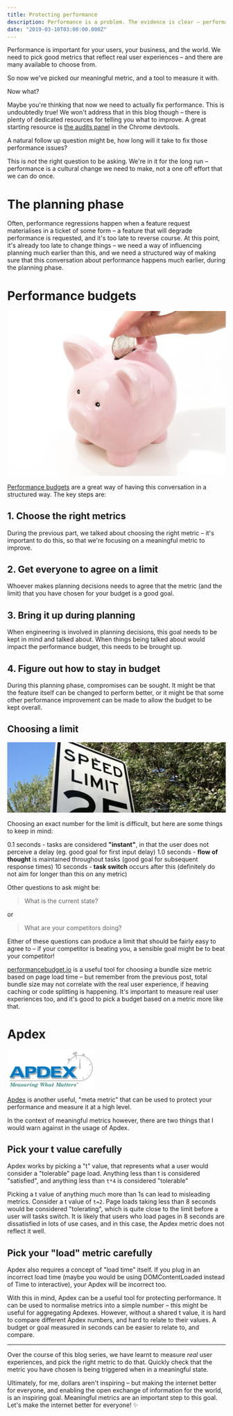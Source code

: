 ```yaml
---
title: Protecting performance
description: Performance is a problem. The evidence is clear – performance affects your business goals, your user’s happiness, and it impacts areas with poor connectivity even more than you might expect.
date: "2019-03-10T03:00:00.000Z"
---
```


Performance is important for your users, your business, and the world. We need to pick good metrics that reflect real user experiences – and there are many available to choose from.

So now we've picked our meaningful metric, and a tool to measure it with.

Now what?

Maybe you're thinking that now we need to actually fix performance. This is undoubtedly true! We won't address that in this blog though – there is plenty of dedicated resources for telling you what to improve. A great starting resource is [the audits panel](https://developers.google.com/web/tools/lighthouse/) in the Chrome devtools.

A natural follow up question might be, how long will it take to fix those performance issues?

This is *not* the right question to be asking. We're in it for the long run – performance is a cultural change we need to make, not a one off effort that we can do once.

# The planning phase

Often, performance regressions happen when a feature request materialises in a ticket of some form – a feature that will degrade performance is requested, and it's too late to reverse course. At this point, it's already too late to change things – we need a way of influencing planning much earlier than this, and we need a structured way of making sure that this conversation about performance happens much earlier, during the planning phase.

# Performance budgets

![Piggy bank](./budget.jpg)

[Performance budgets](https://speedcurve.com/blog/performance-budgets-in-action/) are a great way of having this conversation in a structured way. The key steps are:

## 1. Choose the right metrics

During the previous part, we talked about choosing the right metric – it's important to do this, so that we're focusing on a meaningful metric to improve.

## 2. Get everyone to agree on a limit

Whoever makes planning decisions needs to agree that the metric (and the limit) that you have chosen for your budget is a good goal.

## 3. Bring it up during planning

When engineering is involved in planning decisions, this goal needs to be kept in mind and talked about. When things being talked about would impact the performance budget, this needs to be brought up.

## 4. Figure out how to stay in budget

During this planning phase, compromises can be sought. It might be that the feature itself can be changed to perform better, or it might be that some other performance improvement can be made to allow the budget to be kept overall.

## Choosing a limit

![A picture of a speed limit sign](./limit.png)

Choosing an exact number for the limit is difficult, but here are some things to keep in mind:

0.1 seconds - tasks are considered **"instant"**, in that the user does not perceive a delay (eg. good goal for first input delay)
1.0 seconds - **flow of thought** is maintained throughout tasks (good goal for subsequent response times)
10 seconds - **task switch** occurs after this (definitely do not aim for longer than this on any metric)

Other questions to ask might be:

> What is the current state?

or

> What are your competitors doing?

Either of these questions can produce a limit that should be fairly easy to agree to – if your competitor is beating you, a sensible goal might be to beat your competitor!

[performancebudget.io](performancebudget.io) is a useful tool for choosing a bundle size metric based on page load time – but remember from the previous post, total bundle size may not correlate with the real user experience, if heaving caching or code splitting is happening. It's important to measure real user experiences too, and it's good to pick a budget based on a metric more like that.

# Apdex

![Apdex logo](./apdex.jpg)

[Apdex](http://apdex.org/overview.html) is another useful, "meta metric" that can be used to protect your performance and measure it at a high level.

In the context of meaningful metrics however, there are two things that I would warn against in the usage of Apdex.

## Pick your t value carefully

Apdex works by picking a "t" value, that represents what a user would consider a "tolerable" page load. Anything less than t is considered "satisfied", and anything less than `t*4` is considered "tolerable"

Picking a t value of anything much more than 1s can lead to misleading metrics. Consider a t value of `t=2`. Page loads taking less than 8 seconds would be considered "tolerating", which is quite close to the limit before a user will tasks switch. It is likely that users who load pages in 8 seconds are dissatisfied in lots of use cases, and in this case, the Apdex metric does not reflect it well.

## Pick your "load" metric carefully

Apdex also requires a concept of "load time" itself. If you plug in an incorrect load time (maybe you would be using DOMContentLoaded instead of Time to interactive), your Apdex will be incorrect too.

With this in mind, Apdex can be a useful tool for protecting performance. It can be used to normalise metrics into a simple number – this might be useful for aggregating Apdexes. However, without a shared t value, it is hard to compare different Apdex numbers, and hard to relate to their values. A budget or goal measured in seconds can be easier to relate to, and compare.

---

Over the course of this blog series, we have learnt to measure *real* user experiences, and pick the right metric to do that. Quickly check that the metric you have chosen is being triggered when in a meaningful state.

Ultimately, for me, dollars aren't inspiring – but making the internet better for everyone, and enabling the open exchange of information for the world, is an inspiring goal. Meaningful metrics are an important step to this goal. Let's make the internet better for everyone! ✨
